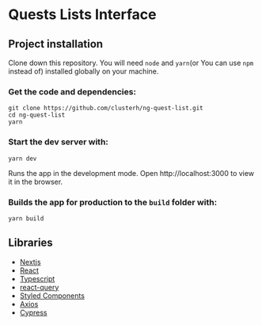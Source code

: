 # Quests Lists Interface

## Project installation

Clone down this repository. You will need `node` and `yarn`(or You can use `npm` instead of) installed globally on your machine.

### Get the code and dependencies:

    git clone https://github.com/clusterh/ng-quest-list.git
    cd ng-quest-list
    yarn

### Start the dev server with:

    yarn dev

Runs the app in the development mode.
Open http://localhost:3000 to view it in the browser.

### Builds the app for production to the `build` folder with:

    yarn build

## Libraries

- [Nextjs](https://nextjs.org/)
- [React](https://reactjs.org/)
- [Typescript](https://www.typescriptlang.org/)
- [react-query](https://react-query.tanstack.com/)
- [Styled Components](https://styled-components.com/)
- [Axios](https://axios-http.com/)
- [Cypress](https://www.cypress.io/)
